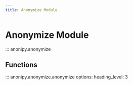 ```yaml
---
title: Anonymize Module
---
```


# Anonymize Module

::: anonipy.anonymize

## Functions

::: anonipy.anonymize.anonymize
    options:
        heading_level: 3